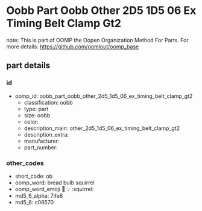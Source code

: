 # Oobb Part Oobb Other 2D5 1D5 06 Ex Timing Belt Clamp Gt2  

note: This is part of OOMP the Oopen Organization Method For Parts. For more details: https://github.com/oomlout/oomp_base

##  part details





### id
* oomp_id: oobb_part_oobb_other_2d5_1d5_06_ex_timing_belt_clamp_gt2
  * classification: oobb
  * type: part
  * size: oobb
  * color: 
  * description_main: other_2d5_1d5_06_ex_timing_belt_clamp_gt2
  * description_extra: 
  * manufacturer: 
  * part_number: 

### other_codes
* short_code: ob
* oomp_word: bread bulb squirrel
* oomp_word_emoji :bread: :bulb: :squirrel:
* md5_6_alpha: 7ife8
* md5_6: c08570